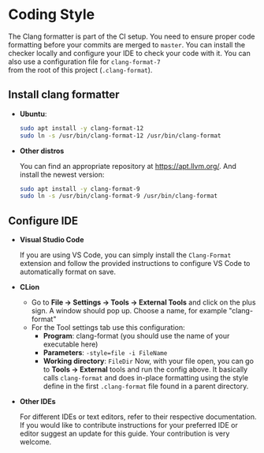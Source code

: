 # Coding Style

The Clang formatter is part of the CI setup. You need to ensure proper
code formatting before your commits are merged to `master`.
You can install the checker locally and configure your IDE to check
your code with it. You can also use a configuration file for ``clang-format-7``  
from the root of this project (`.clang-format`).

## Install clang formatter

- **Ubuntu**:

  ```bash
  sudo apt install -y clang-format-12
  sudo ln -s /usr/bin/clang-format-12 /usr/bin/clang-format
  ```

- **Other distros**

  You can find an appropriate repository at <https://apt.llvm.org/>.
  And install the newest version:

  ```bash
  sudo apt install -y clang-format-9
  sudo ln -s /usr/bin/clang-format-9 /usr/bin/clang-format
  ```

## Configure IDE

- **Visual Studio Code**

  If you are using VS Code, you can simply install
  the `Clang-Format` extension and follow the provided
  instructions to configure VS Code to automatically format on save.

- **CLion**

  - Go to **File → Settings → Tools → External Tools** and click on the
    plus sign. A window should pop up. Choose a name, for example
    "clang-format"
  - For the Tool settings tab use this configuration:
    - **Program**: clang-format (you should use the name of your
      executable here)
    - **Parameters**: `-style=file -i FileName`
    - **Working directory**: `FileDir` Now, with your file open, you
      can go to **Tools → External** tools and run the config above.
      It basically calls `clang-format` and does in-place formatting
      using the style define in the first `.clang-format` file
      found in a parent directory.
- **Other IDEs**

  For different IDEs or text editors, refer to
  their respective documentation. If you would like to contribute
  instructions for your preferred IDE or editor suggest an update for
  this guide. Your contribution is very welcome.
